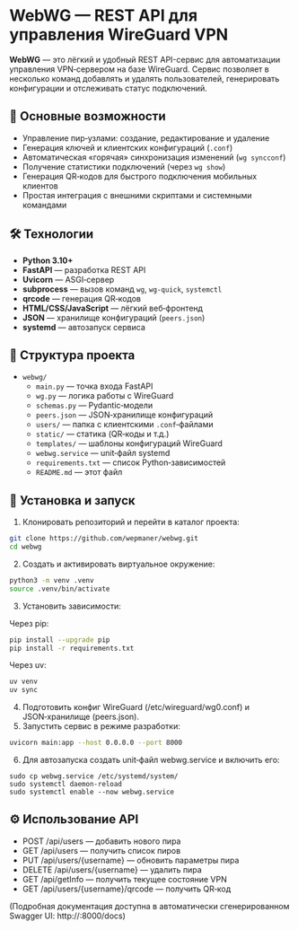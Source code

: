# WebWG — REST API для управления WireGuard VPN

**WebWG** — это лёгкий и удобный REST API-сервис для автоматизации управления VPN‑сервером на базе WireGuard. Сервис позволяет в несколько команд добавлять и удалять пользователей, генерировать конфигурации и отслеживать статус подключений.

## 🎯 Основные возможности

- Управление пир‑узлами: создание, редактирование и удаление  
- Генерация ключей и клиентских конфигураций (`.conf`)  
- Автоматическая «горячая» синхронизация изменений (`wg syncconf`)  
- Получение статистики подключений (через `wg show`)  
- Генерация QR‑кодов для быстрого подключения мобильных клиентов  
- Простая интеграция с внешними скриптами и системными командами

## 🛠️ Технологии

- **Python 3.10+**  
- **FastAPI** — разработка REST API  
- **Uvicorn** — ASGI‑сервер  
- **subprocess** — вызов команд `wg`, `wg-quick`, `systemctl`  
- **qrcode** — генерация QR‑кодов  
- **HTML/CSS/JavaScript** — лёгкий веб‑фронтенд  
- **JSON** — хранилище конфигураций (`peers.json`)  
- **systemd** — автозапуск сервиса

## 📂 Структура проекта

- `webwg/`
  - `main.py`                 — точка входа FastAPI
  - `wg.py`                   — логика работы с WireGuard
  - `schemas.py`              — Pydantic‑модели
  - `peers.json`              — JSON‑хранилище конфигураций
  - `users/`                  — папка с клиентскими `.conf`‑файлами
  - `static/`                 — статика (QR‑коды и т.д.)
  - `templates/`              — шаблоны конфигураций WireGuard
  - `webwg.service`           — unit‑файл systemd
  - `requirements.txt`        — список Python‑зависимостей
  - `README.md`               — этот файл

## 🚀 Установка и запуск

1. Клонировать репозиторий и перейти в каталог проекта:
```bash
git clone https://github.com/wepmaner/webwg.git
cd webwg
```
2. Создать и активировать виртуальное окружение:
```bash
python3 -m venv .venv
source .venv/bin/activate
```
3. Установить зависимости:

Через pip:
```bash
pip install --upgrade pip
pip install -r requirements.txt
```
Через uv:
```bash
uv venv
uv sync
```
4. Подготовить конфиг WireGuard (/etc/wireguard/wg0.conf) и JSON‑хранилище (peers.json).
5. Запустить сервис в режиме разработки:
```bash
uvicorn main:app --host 0.0.0.0 --port 8000
```
6. Для автозапуска создать unit‑файл webwg.service и включить его:
```
sudo cp webwg.service /etc/systemd/system/
sudo systemctl daemon-reload
sudo systemctl enable --now webwg.service
```
## ⚙️ Использование API

- POST /api/users — добавить нового пира
- GET /api/users — получить список пиров
- PUT /api/users/{username} — обновить параметры пира
- DELETE /api/users/{username} — удалить пира
- GET /api/getInfo — получить текущее состояние VPN
- GET /api/users/{username}/qrcode — получить QR‑код

(Подробная документация доступна в автоматически сгенерированном Swagger UI: http://<host>:8000/docs)
